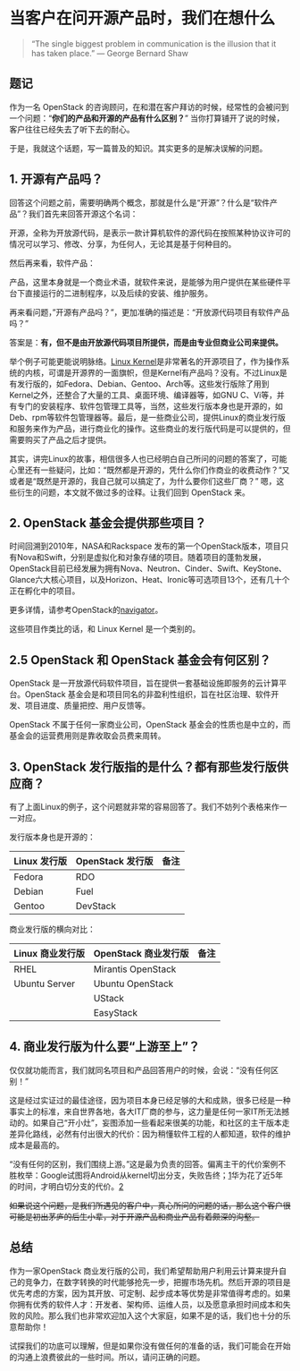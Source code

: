 # 当客户在问开源产品时，我们在想什么

> “The single biggest problem in communication is the illusion that it has taken place.”
                                         ― George Bernard Shaw

## 题记

作为一名 OpenStack 的咨询顾问，在和潜在客户拜访的时候，经常性的会被问到一个问题：“**你们的产品和开源的产品有什么区别？**” 当你打算铺开了说的时候，客户往往已经失去了听下去的耐心。

于是，我就这个话题，写一篇普及的知识。其实更多的是解决误解的问题。

## 1. 开源有产品吗？

回答这个问题之前，需要明确两个概念，那就是什么是“开源”？什么是“软件产品”？我们首先来回答开源这个名词：

开源，全称为开放源代码，是表示一款计算机软件的源代码在按照某种协议许可的情况可以学习、修改、分享，为任何人，无论其是基于何种目的。

然后再来看，软件产品：

产品，这里本身就是一个商业术语，就软件来说，是能够为用户提供在某些硬件平台下直接运行的二进制程序，以及后续的安装、维护服务。

再来看问题，”开源有产品吗？”，更加准确的描述是：“开放源代码项目有软件产品吗？”

答案是：**有，但不是由开放源代码项目所提供，而是由专业但商业公司来提供。**

举个例子可能更能说明脉络。[Linux Kernel](https://www.kernel.org/)是非常著名的开源项目了，作为操作系统的内核，可谓是开源界的一面旗帜，但是Kernel有产品吗？没有。不过Linux是有发行版的，如Fedora、Debian、Gentoo、Arch等。这些发行版除了用到Kernel之外，还整合了大量的工具、桌面环境、编译器等，如GNU C、Vi等，并有专门的安装程序、软件包管理工具等，当然，这些发行版本身也是开源的，如Deb、rpm等软件包管理器等。最后，是一些商业公司，提供Linux的商业发行版和服务来作为产品，进行商业化的操作。这些商业的发行版代码是可以提供的，但需要购买了产品之后才提供。

其实，讲完Linux的故事，相信很多人也已经明白自己所问的问题的答案了，可能心里还有一些疑问，比如：“既然都是开源的，凭什么你们作商业的收费动作？”又或者是“既然是开源的，我自己就可以搞定了，为什么要你们这些厂商？” 嗯，这些衍生的问题，本文就不做过多的诠释。让我们回到 OpenStack 来。

## 2. OpenStack 基金会提供那些项目？

时间回溯到2010年，NASA和Rackspace 发布的第一个OpenStack版本，项目只有Nova和Swift，分别是虚拟化和对象存储的项目。随着项目的蓬勃发展，OpenStack目前已经发展为拥有Nova、Neutron、Cinder、Swift、KeyStone、Glance六大核心项目，以及Horizon、Heat、Ironic等可选项目13个，还有几十个正在孵化中的项目。

更多详情，请参考OpenStack的[navigator](https://www.openstack.org/software/project-navigator/)。

这些项目作类比的话，和 Linux Kernel 是一个类别的。

## 2.5 OpenStack 和 OpenStack 基金会有何区别？

OpenStack 是一开放源代码软件项目，旨在提供一套基础设施即服务的云计算平台。OpenStack 基金会是和项目同名的非盈利性组织，旨在社区治理、软件开发、项目进度、质量把控、用户反馈等。

OpenStack 不属于任何一家商业公司，OpenStack 基金会的性质也是中立的，而基金会的运营费用则是靠收取会员费来周转。

## 3. OpenStack 发行版指的是什么？都有那些发行版供应商？

有了上面Linux的例子，这个问题就非常的容易回答了。我们不妨列个表格来作一一对应。

发行版本身也是开源的：

|  Linux 发行版    |     OpenStack 发行版      | 备注|
| -------------  | ------------- |------------- |
|Fedora|RDO||
|Debian|Fuel||
|Gentoo|DevStack||

商业发行版的横向对比：

|  Linux 商业发行版    |     OpenStack 商业发行版      | 备注|
| -------------  | ------------- |------------- |
|RHEL| Mirantis OpenStack||
|Ubuntu Server| Ubuntu OpenStack||
||UStack||
||EasyStack||


## 4. 商业发行版为什么要“上游至上”？

仅仅就功能而言，我们就同名项目和产品回答用户的时候，会说：“没有任何区别！”

这是经过实证过的最佳途径，因为项目本身已经足够的大和成熟，很多已经是一种事实上的标准，来自世界各地，各大IT厂商的参与，这力量是任何一家IT所无法撼动的。如果自己“开小灶”，妄图添加一些看起来很美的功能，和社区的主干版本走差异化路线，必然有付出很大的代价：因为稍懂软件工程的人都知道，软件的维护成本是最高的。

“没有任何的区别，我们围绕上游。”这是最为负责的回答。偏离主干的代价案例不胜枚举：Google试图将Android从kernel切出分支，失败告终；[1]华为花了近5年的时间，才明白切分支的代价。[2]

~~如果说这个问题，是我们所遇见的客户中，真心所问的问题的话，那么这个客户很可能是初出茅庐的后生小辈，对于开源产品和商业产品有着颇深的沟壑。~~

## 总结

作为一家OpenStack 商业发行版的公司，我们希望帮助用户利用云计算来提升自己的竞争力，在数字转换的时代能够抢先一步，把握市场先机。然后开源的项目是优先考虑的方案，因为其开放、可定制、起步成本等优势是非常值得考虑的。如果你拥有优秀的软件人才：开发者、架构师、运维人员，以及愿意承担时间成本和失败的风险。那么我们也非常欢迎加入这个大家庭，如果不是的话，我们也十分的乐意帮助你！

试探我们的功底可以理解，但是如果你没有做任何的准备的话，我们可能会在开始的沟通上浪费彼此的一些时间。所以，请问正确的问题。


[1]: http://www.zdnet.com/article/linus-torvalds-on-android-the-linux-fork/ "Linus Torvalds on Android, the Linux fork"
[2]: http://www.ccf.org.cn/sites/ccf/xhdtnry.jsp?contentId=2908932106800 "企业视角看到的开源——华为开源5年实践经验"
